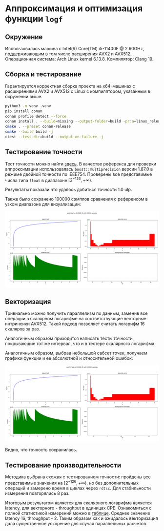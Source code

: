 # Аппроксимация и оптимизация функции `logf`

## Окружение

Использовалась машина с Intel(R) Core(TM) i5-11400F @ 2.60GHz, поддерживающим в том числе расширения AVX2 и AVX512.
Операционная система: Arch Linux kernel 6.13.8. Компилятор: Clang 19.

## Сборка и тестирование
Гарантируется корректная сборка проекта на x64-машинах с
расширениями AVX2 и AVX512 с Linux с компилятором, указанным в окружении выше.

```sh
python3 -m venv .venv
pip install conan
conan profile detect --force
conan install . --build=missing --output-folder=build -pr:a=linux_release.profile
cmake . --preset conan-release
cmake --build build -j
ctest --test-dir=build --output-on-failure -j
```

## Тестирование точности

Тест точности можно найти [здесь](tests/src/logf_test.cc).
В качестве референса для проверки аппроксимации использовалась `boost::multiprecision` версии 1.87.0
в режиме двойной точности по IEEE754. Проверены все представимые числа типа `float` в диапазоне
$[2^{-126}, +\infty)$.

Результаты показали что удалось добиться точности 1.0 ulp.

Также было сохранено 100000 сэмплов сравнения с референсом в узком диапазоне для
визуализации:

![Alt text](tests/graphs/lalogf.png?raw=true)

## Векторизация

Тривиально можно получить параллелизм по данным, заменив все операции в скалярном
логарифме на соответствующие векторные интринсики AVX512. Такой подход позволяет
считать логарифм 16 скаляров за раз.

Аналогичным образом приходится написать тесты точности, покрывающие тот же интервал,
что и в тестере скалярного логарифма.

Аналогичным образом, выбрав небольшой сабсет точек, получаем графики функции и ее
абсолютной и относительной ошибок:

![Alt text](tests/graphs/lalogf_avx512.png?raw=true)

Видно, что точность сохранилась.

## Тестирование производительности

Методика выбрана схожая с тестированием точности: пройдены все представимые значения
на $[2^{-126}, +\infty)$, но без дополнительных операций и замерено время в циклах
через `rdtsc`. Для стабильности измерения повторялись 8 раз.

Итоговым результатом является для скалярного логарифма является latency,
для векторного - throughput в единицах CPE. Ознакомиться с полной статистикой
измерений можно в [таблице](bench/results.csv). Среднее значение latency 16,
throughput - 2. Таким образом как и ожидалось векторизация дала существенное ускорение
для случая параллельных расчетов.

